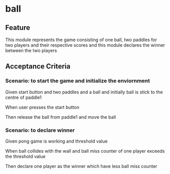 # ball

## Feature

This module represents the game consisting of
one ball, two paddles for two players and their respective scores
and this module declares the winner between the two players

## Acceptance Criteria

### Scenario: to start the game and initialize the enviornment

  Given start button and two paddles and a ball
  and initially ball is stick to the centre of paddle1

  When user presses the start button

  Then release the ball from paddle1 and move the ball

### Scenario: to declare winner

  Given pong game is working and threshold value

  When ball collides with the wall
  and ball miss counter of one player exceeds the threshold value

  Then declare one player as the winner which have less ball miss counter

